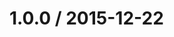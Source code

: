 <!--mdast setext-->

<!--lint disable no-multiple-toplevel-headings -->

1.0.0 / 2015-12-22
==================
